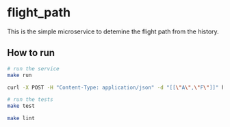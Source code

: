 # flight_path
This is the simple microservice to detemine the flight path from the history.

## How to run

```bash
# run the service
make run

curl -X POST -H "Content-Type: application/json" -d "[[\"A\",\"F\"]]" http://localhost:8080/calculate
```

```bash
# run the tests
make test

make lint
```

